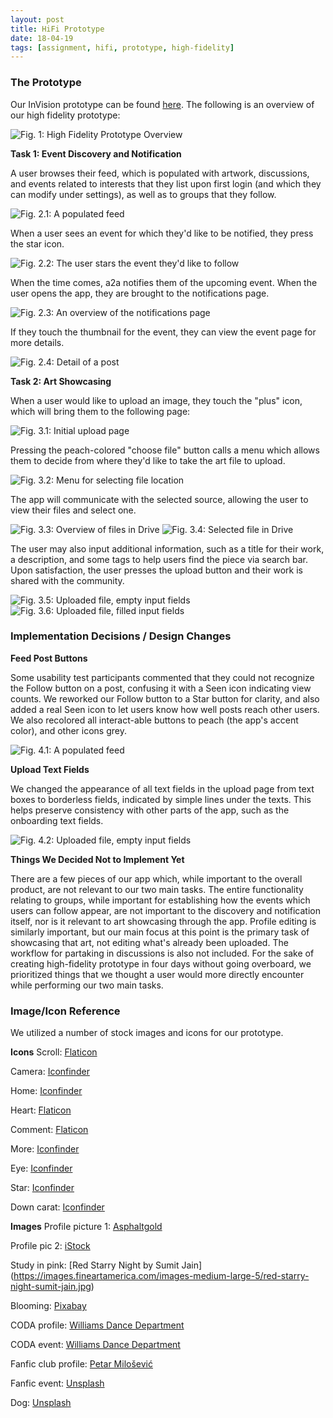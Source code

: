 ```yaml
---
layout: post
title: HiFi Prototype
date: 18-04-19
tags: [assignment, hifi, prototype, high-fidelity]
---
```


### The Prototype

Our InVision prototype can be found [here](http://invis.io/NGGTUYQV3FW). The following is an overview of our high fidelity prototype:

![Fig. 1: High Fidelity Prototype Overview](/img/Overview.png)

**Task 1: Event Discovery and Notification**

A user browses their feed, which is populated with artwork, discussions, and events related to interests that they list upon first login (and which they can modify under settings), as well as to groups that they follow.

![Fig. 2.1: A populated feed](/img/Feed-Main.png)

When a user sees an event for which they'd like to be notified, they press the star icon.

![Fig. 2.2: The user stars the event they'd like to follow](/img/Feed-Starred.png)

When the time comes, a2a notifies them of the upcoming event. When the user opens the app, they are brought to the notifications page.

![Fig. 2.3: An overview of the notifications page](/img/notifications.png)

If they touch the thumbnail for the event, they can view the event page for more details.

![Fig. 2.4: Detail of a post](/img/Feed-Post.png)

**Task 2: Art Showcasing**

When a user would like to upload an image, they touch the "plus" icon, which will bring them to the following page:

![Fig. 3.1: Initial upload page](/img/Upload1.png)

Pressing the peach-colored "choose file" button calls a menu which allows them to decide from where they'd like to take the art file to upload.

![Fig. 3.2: Menu for selecting file location](/img/Upload2.png)

The app will communicate with the selected source, allowing the user to view their files and select one.

![Fig. 3.3: Overview of files in Drive](/img/Upload3.png) ![Fig. 3.4: Selected file in Drive](/img/Upload4.png)

The user may also input additional information, such as a title for their work, a description, and some tags to help users find the piece via search bar. Upon satisfaction, the user presses the upload button and their work is shared with the community.

![Fig. 3.5: Uploaded file, empty input fields](/img/Upload5.png) ![Fig. 3.6: Uploaded file, filled input fields](/img/Upload6.png)

### Implementation Decisions / Design Changes

**Feed Post Buttons**

Some usability test participants commented that they could not recognize the Follow button on a post, confusing it with a Seen icon indicating view counts. We reworked our Follow button to a Star button for clarity, and also added a real Seen icon to let users know how well posts reach other users. We also recolored all interact-able buttons to peach (the app's accent color), and other icons grey.

![Fig. 4.1: A populated feed](/img/Feed-Main.png)

**Upload Text Fields**

We changed the appearance of all text fields in the upload page from text boxes to borderless fields, indicated by simple lines under the texts. This helps preserve consistency with other parts of the app, such as the onboarding text fields.

![Fig. 4.2: Uploaded file, empty input fields](/img/Upload5.png)

**Things We Decided Not to Implement Yet**

There are a few pieces of our app which, while important to the overall product, are not relevant to our two main tasks. The entire functionality relating to groups, while important for establishing how the events which users can follow appear, are not important to the discovery and notification itself, nor is it relevant to art showcasing through the app. Profile editing is similarly important, but our main focus at this point is the primary task of showcasing that art, not editing what's already been uploaded. The workflow for partaking in discussions is also not included. For the sake of creating high-fidelity prototype in four days without going overboard, we prioritized things that we thought a user would more directly encounter while performing our two main tasks.

### Image/Icon Reference

We utilized a number of stock images and icons for our prototype.

**Icons**
Scroll: [Flaticon](https://www.flaticon.com/free-icon/papyrus_822081#term=scroll&page=1&position=7)

Camera: [Iconfinder](https://www.iconfinder.com/icons/211634/camera_icon#size=256)

Home: [Iconfinder](https://www.iconfinder.com/icons/216242/home_icon#size=256)

Heart: [Flaticon](https://www.flaticon.com/free-icon/like_148836#term=heart&page=1&position=1)

Comment: [Flaticon](https://www.iconfinder.com/icons/216474/comment_icon#size=256)

More: [Iconfinder](https://www.iconfinder.com/icons/1303881/dots_more_options_waiting_icon#size=256)

Eye: [Iconfinder](https://www.iconfinder.com/icons/2303106/eye_opened_public_visible_watch_icon#size=256)

Star: [Iconfinder](https://www.iconfinder.com/icons/384882/decoration_holiday_star_icon#size=256)

Down carat: [Iconfinder](https://www.flaticon.com/free-icon/arrow-down-sign-to-navigate_32195#term=down%20arrow&page=1&position=9)

**Images**
Profile picture 1: [Asphaltgold](https://asphaltgold.de/media/catalog/product/cache/1/image/930x669/0f396e8a55728e79b48334e699243c07/s/t/st_ssy_stock_cap_light_blue_1.jpg)

Profile pic 2: [iStock](https://www.istockphoto.com/photo/asian-women-profile-gm139662784-1051955?esource=SEO_GIS_CDN_Redirect)

Study in pink: [Red Starry Night by Sumit Jain] (https://images.fineartamerica.com/images-medium-large-5/red-starry-night-sumit-jain.jpg)

Blooming: [Pixabay](https://pixabay.com/en/grow-blossom-time-lapse-sequence-73354/)

CODA profile: [Williams Dance Department](https://www.williams.edu/feature-stories/feature-stories-archive/coda/)

CODA event: [Williams Dance Department](https://dance.williams.edu/)

Fanfic club profile: [Petar Milošević](https://en.wikipedia.org/wiki/Writing#/media/File:Fountain_pen_writing_(literacy).jpg)

Fanfic event: [Unsplash](https://unsplash.com/photos/RdmLSJR-tq8)

Dog: [Unsplash](https://unsplash.com/photos/w_O_tPgxvok)
